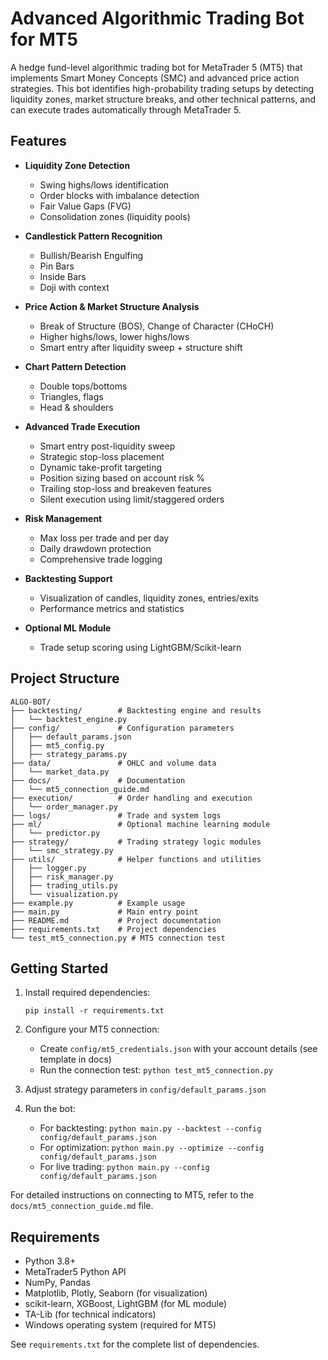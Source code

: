 # Advanced Algorithmic Trading Bot for MT5

A hedge fund-level algorithmic trading bot for MetaTrader 5 (MT5) that implements Smart Money Concepts (SMC) and advanced price action strategies. This bot identifies high-probability trading setups by detecting liquidity zones, market structure breaks, and other technical patterns, and can execute trades automatically through MetaTrader 5.

## Features

- **Liquidity Zone Detection**
  - Swing highs/lows identification
  - Order blocks with imbalance detection
  - Fair Value Gaps (FVG)
  - Consolidation zones (liquidity pools)

- **Candlestick Pattern Recognition**
  - Bullish/Bearish Engulfing
  - Pin Bars
  - Inside Bars
  - Doji with context

- **Price Action & Market Structure Analysis**
  - Break of Structure (BOS), Change of Character (CHoCH)
  - Higher highs/lows, lower highs/lows
  - Smart entry after liquidity sweep + structure shift

- **Chart Pattern Detection**
  - Double tops/bottoms
  - Triangles, flags
  - Head & shoulders

- **Advanced Trade Execution**
  - Smart entry post-liquidity sweep
  - Strategic stop-loss placement
  - Dynamic take-profit targeting
  - Position sizing based on account risk %
  - Trailing stop-loss and breakeven features
  - Silent execution using limit/staggered orders

- **Risk Management**
  - Max loss per trade and per day
  - Daily drawdown protection
  - Comprehensive trade logging

- **Backtesting Support**
  - Visualization of candles, liquidity zones, entries/exits
  - Performance metrics and statistics

- **Optional ML Module**
  - Trade setup scoring using LightGBM/Scikit-learn

## Project Structure

```
ALGO-BOT/
├── backtesting/        # Backtesting engine and results
│   └── backtest_engine.py
├── config/             # Configuration parameters
│   ├── default_params.json
│   ├── mt5_config.py
│   ├── strategy_params.py
├── data/               # OHLC and volume data
│   └── market_data.py
├── docs/               # Documentation
│   └── mt5_connection_guide.md
├── execution/          # Order handling and execution
│   └── order_manager.py
├── logs/               # Trade and system logs
├── ml/                 # Optional machine learning module
│   └── predictor.py
├── strategy/           # Trading strategy logic modules
│   └── smc_strategy.py
├── utils/              # Helper functions and utilities
│   ├── logger.py
│   ├── risk_manager.py
│   ├── trading_utils.py
│   └── visualization.py
├── example.py          # Example usage
├── main.py             # Main entry point
├── README.md           # Project documentation
├── requirements.txt    # Project dependencies
└── test_mt5_connection.py # MT5 connection test
```

## Getting Started

1. Install required dependencies:
   ```
   pip install -r requirements.txt
   ```

2. Configure your MT5 connection:
   - Create `config/mt5_credentials.json` with your account details (see template in docs)
   - Run the connection test: `python test_mt5_connection.py`

3. Adjust strategy parameters in `config/default_params.json`

4. Run the bot:
   - For backtesting: `python main.py --backtest --config config/default_params.json`
   - For optimization: `python main.py --optimize --config config/default_params.json`
   - For live trading: `python main.py --config config/default_params.json`

For detailed instructions on connecting to MT5, refer to the `docs/mt5_connection_guide.md` file.

## Requirements

- Python 3.8+
- MetaTrader5 Python API
- NumPy, Pandas
- Matplotlib, Plotly, Seaborn (for visualization)
- scikit-learn, XGBoost, LightGBM (for ML module)
- TA-Lib (for technical indicators)
- Windows operating system (required for MT5)

See `requirements.txt` for the complete list of dependencies.